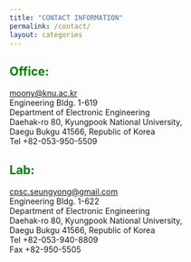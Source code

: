 ```yaml
---
title: "CONTACT INFORMATION"
permalink: /contact/
layout: categories
---
```


## <span style="color:green">Office:</span>

moony@knu.ac.kr<br>
Engineering Bldg. 1-619<br>
Department of Electronic Engineering <br>
Daehak-ro 80, Kyungpook National University,<br>
Daegu Bukgu 41566, Republic of Korea<br>
Tel +82-053-950-5509


## <span style="color:green">Lab:</span>

cpsc.seungyong@gmail.com<br>
Engineering Bldg. 1-622<br>
Department of Electronic Engineering <br>
Daehak-ro 80, Kyungpook National University,<br>
Daegu Bukgu 41566, Republic of Korea<br>
Tel +82-053-940-8809<br>
Fax +82-950-5505
